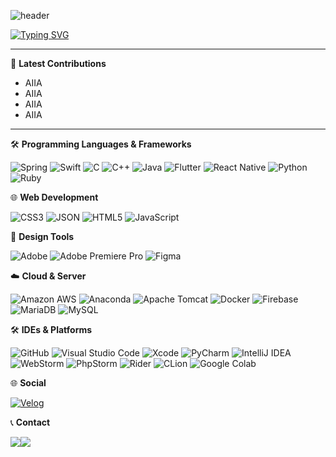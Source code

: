 ![header](https://capsule-render.vercel.app/api?type=waving&color=6994CDEE&text=&animation=twinkling&height=80)

[![Typing SVG](https://readme-typing-svg.herokuapp.com?font=Poppins&weight=500&size=40&duration=3000&color=6FA8DC&center=true&vCenter=true&multiline=true&repeat=true&width=1000&height=100&lines=Welcome+to+JeongMin's+GitHub!👋🐬)](https://git.io/typing-svg)

 
<div align="left">

---------

🌟 **Latest Contributions**

- AIIA
- AIIA
- AIIA
- AIIA


---------

🛠 **Programming Languages & Frameworks**

![Spring](https://img.shields.io/badge/Spring-6DB33F?style=flat-square&logo=Spring&logoColor=white)
![Swift](https://img.shields.io/badge/Swift-F05138?style=flat-square&logo=Swift&logoColor=white)
![C](https://img.shields.io/badge/C-A8B9CC?style=flat-square&logo=C&logoColor=white)
![C++](https://img.shields.io/badge/C++-00599C?style=flat-square&logo=C%2B%2B&logoColor=white)
![Java](https://img.shields.io/badge/java-007396?style=flat-square&logo=java&logoColor=white)
![Flutter](https://img.shields.io/badge/Flutter-02569B?style=flat-square&logo=flutter&logoColor=white)
![React Native](https://img.shields.io/badge/React_Native-61DAFB?style=flat-square&logo=React&logoColor=black)
![Python](https://img.shields.io/badge/Python-3776AB?style=flat-square&logo=Python&logoColor=white)
![Ruby](https://img.shields.io/badge/Ruby-CC342D?style=flat-square&logo=Ruby&logoColor=white)

🌐 **Web Development**

![CSS3](https://img.shields.io/badge/CSS3-1572B6?style=flat-square&logo=css3&logoColor=white)
![JSON](https://img.shields.io/badge/JSON-000000?style=flat-square&logo=json&logoColor=white)
![HTML5](https://img.shields.io/badge/HTML5-E34F26?style=flat-square&logo=html5&logoColor=white)
![JavaScript](https://img.shields.io/badge/JavaScript-F7DF1E?style=flat-square&logo=javascript&logoColor=black)

🎨 **Design Tools**

![Adobe](https://img.shields.io/badge/Adobe-FF0000?style=flat-square&logo=Adobe&logoColor=white)
![Adobe Premiere Pro](https://img.shields.io/badge/Adobe_Premiere_Pro-9999FF?style=flat-square&logo=Adobe_Premiere_Pro&logoColor=white)
![Figma](https://img.shields.io/badge/Figma-F24E1E?style=flat-square&logo=Figma&logoColor=white)

☁️ **Cloud & Server**

![Amazon AWS](https://img.shields.io/badge/Amazon_AWS-232F3E?style=flat-square&logo=amazonaws&logoColor=white)
![Anaconda](https://img.shields.io/badge/Anaconda-44A833?style=flat-square&logo=Anaconda&logoColor=white)
![Apache Tomcat](https://img.shields.io/badge/Apache_Tomcat-F8DC75?style=flat-square&logo=apachetomcat&logoColor=black)
![Docker](https://img.shields.io/badge/Docker-2496ED?style=flat-square&logo=Docker&logoColor=white)
![Firebase](https://img.shields.io/badge/Firebase-FFCA28?style=flat-square&logo=firebase&logoColor=white)
![MariaDB](https://img.shields.io/badge/MariaDB-003545?style=flat-square&logo=mariaDB&logoColor=white)
![MySQL](https://img.shields.io/badge/MySQL-4479A1?style=flat-square&logo=MySQL&logoColor=white)

🛠 **IDEs & Platforms**

![GitHub](https://img.shields.io/badge/GitHub-181717?style=flat-square&logo=GitHub&logoColor=white)
![Visual Studio Code](https://img.shields.io/badge/Visual_Studio_Code-007ACC?style=flat-square&logo=Visual_Studio_Code&logoColor=white)
![Xcode](https://img.shields.io/badge/Xcode-147EFB?style=flat-square&logo=Xcode&logoColor=white)
![PyCharm](https://img.shields.io/badge/PyCharm-000000?style=flat-square&logo=PyCharm&logoColor=white)
![IntelliJ IDEA](https://img.shields.io/badge/IntelliJ_IDEA-000000?style=flat-square&logo=intellij-idea&logoColor=white)
![WebStorm](https://img.shields.io/badge/WebStorm-000000?style=flat-square&logo=WebStorm&logoColor=white)
![PhpStorm](https://img.shields.io/badge/PhpStorm-000000?style=flat-square&logo=PhpStorm&logoColor=white)
![Rider](https://img.shields.io/badge/Rider-000000?style=flat-square&logo=Rider&logoColor=white)
![CLion](https://img.shields.io/badge/CLion-000000?style=flat-square&logo=CLion&logoColor=white)
![Google Colab](https://img.shields.io/badge/Google_Colab-F9AB00?style=flat-square&logo=Google_Colab&logoColor=white)


🌐 **Social**

[![Velog](https://img.shields.io/badge/Velog-3DDC84?style=flat-square&logo=Blogger&logoColor=white)](https://velog.io/@hjmin0406)

📞 **Contact**

<div style="display:flex; flex-direction:row;">
    <a href="https://www.instagram.com/jeong._.minimini/">
        <img src="https://img.shields.io/badge/Instagram-E4405F?style=for-the-badge&logo=Instagram&logoColor=white"> 
    </a>
    <a href="mailto:hwangjm4168@gmail.com">
        <img src="https://img.shields.io/badge/Gmail-EA4335?style=for-the-badge&logo=Gmail&logoColor=white"> 
    </a>
</div>
<br>
